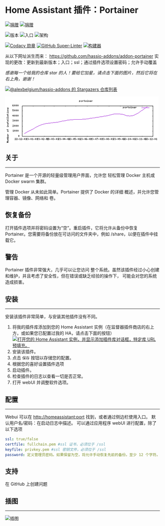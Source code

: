 # Home Assistant 插件：Portainer

[![捐赠][donation-badge]](https://www.buymeacoffee.com/alexbelgium)
[![捐赠][paypal-badge]](https://www.paypal.com/donate/?hosted_button_id=DZFULJZTP3UQA)

![版本](https://img.shields.io/badge/dynamic/json?label=Version&query=%24.version&url=https%3A%2F%2Fraw.githubusercontent.com%2Falexbelgium%2Fhassio-addons%2Fmaster%2Fportainer%2Fconfig.json)
![入口](https://img.shields.io/badge/dynamic/json?label=Ingress&query=%24.ingress&url=https%3A%2F%2Fraw.githubusercontent.com%2Falexbelgium%2Fhassio-addons%2Fmaster%2Fportainer%2Fconfig.json)
![架构](https://img.shields.io/badge/dynamic/json?color=success&label=Arch&query=%24.arch&url=https%3A%2F%2Fraw.githubusercontent.com%2Falexbelgium%2Fhassio-addons%2Fmaster%2Fportainer%2Fconfig.json)

[![Codacy 勋章](https://app.codacy.com/project/badge/Grade/9c6cf10bdbba45ecb202d7f579b5be0e)](https://www.codacy.com/gh/alexbelgium/hassio-addons/dashboard?utm_source=github.com&utm_medium=referral&utm_content=alexbelgium/hassio-addons&utm_campaign=Badge_Grade)
[![GitHub Super-Linter](https://img.shields.io/github/actions/workflow/status/alexbelgium/hassio-addons/weekly-supelinter.yaml?label=Lint%20code%20base)](https://github.com/alexbelgium/hassio-addons/actions/workflows/weekly-supelinter.yaml)
[![构建器](https://img.shields.io/github/actions/workflow/status/alexbelgium/hassio-addons/onpush_builder.yaml?label=Builder)](https://github.com/alexbelgium/hassio-addons/actions/workflows/onpush_builder.yaml)

[donation-badge]: https://img.shields.io/badge/Buy%20me%20a%20coffee%20(no%20paypal)-%23d32f2f?logo=buy-me-a-coffee&style=flat&logoColor=white
[paypal-badge]: https://img.shields.io/badge/Buy%20me%20a%20coffee%20with%20Paypal-0070BA?logo=paypal&style=flat&logoColor=white

从以下网址派生而来： https://github.com/hassio-addons/addon-portainer
实现的更改：更新到最新版本；入口；ssl；通过插件选项设置密码；允许手动覆盖

_感谢每一个给我的仓库 star 的人！要给它加星，请点击下面的图片，然后它将在右上角，谢谢！_

[![@alexbelgium/hassio-addons 的 Stargazers 仓库列表](https://raw.githubusercontent.com/alexbelgium/hassio-addons/master/.github/stars2.svg)](https://github.com/alexbelgium/hassio-addons/stargazers)

![下载演变](https://raw.githubusercontent.com/alexbelgium/hassio-addons/master/portainer/stats.png)

## 关于

---

Portainer 是一个开源的轻量级管理用户界面，允许您
轻松管理 Docker 主机或 Docker swarm 集群。

管理 Docker 从未如此简单。Portainer 提供了 Docker 的详细
概述，并允许您管理容器、镜像、网络和
卷。

## 恢复备份

打开插件选项并将密码设置为“空”。重启插件，它将允许从备份中恢复 Portainer。您需要将备份放在可访问的文件夹中，例如 /share，以便在插件中挂载它。

## 警告

Portainer 插件非常强大，几乎可以让您访问
整个系统。虽然该插件经过小心创建和维护，并且考虑了安全性，但在错误或缺乏经验的操作下，
可能会对您的系统造成损害。

## 安装

---

安装该插件非常简单，与安装其他插件没有不同。

1. 将我的插件库添加到您的 Home Assistant 实例（在监督器插件商店的右上方，或如果您已配置过我的 HA，请点击下面的按钮）
   [![打开您的 Home Assistant 实例，并显示添加插件库对话框，特定库 URL 预填充。](https://my.home-assistant.io/badges/supervisor_add_addon_repository.svg)](https://my.home-assistant.io/redirect/supervisor_add_addon_repository/?repository_url=https%3A%2F%2Fgithub.com%2Falexbelgium%2Fhassio-addons)
1. 安装该插件。
1. 点击 `保存` 按钮以存储您的配置。
1. 根据您的喜好设置插件选项
1. 启动插件。
1. 检查插件的日志以查看一切是否正常。
1. 打开 webUI 并调整软件选项。

## 配置

---

Webui 可以在 <http://homeassistant:port> 找到，或者通过侧边栏使用入口。
默认用户名/密码：在启动日志中描述。
可以通过应用程序 webUI 进行配置，除了以下选项

```yaml
ssl: true/false
certfile: fullchain.pem #ssl 证书，必须位于 /ssl
keyfile: privkey.pem #ssl 密钥文件，必须位于 /ssl
password: 定义管理员密码。如果保留为空，将允许手动恢复先前的备份。至少 12 个字符。
```

## 支持

在 GitHub 上创建问题

## 插图

---

![插图](https://github.com/hassio-addons/addon-portainer/raw/main/images/screenshot.png)